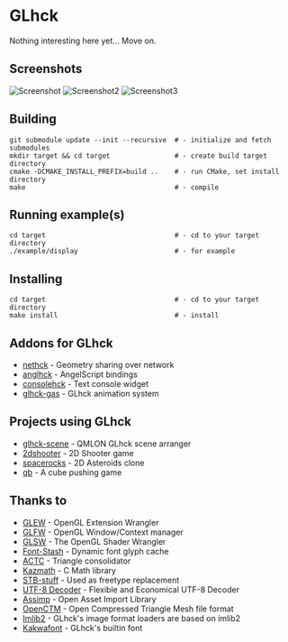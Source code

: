 # GLhck

Nothing interesting here yet...
Move on.

## Screenshots

![Screenshot](http://cloudef.eu/armpit/glhck-new-utf8-text.png)
![Screenshot2](http://cloudef.eu/armpit/glhck-openctm.png)
![Screenshot3](http://cloudef.eu/armpit/glhck-assimp.png)

## Building

    git submodule update --init --recursive  # - initialize and fetch submodules
    mkdir target && cd target                # - create build target directory
    cmake -DCMAKE_INSTALL_PREFIX=build ..    # - run CMake, set install directory
    make                                     # - compile

## Running example(s)

    cd target                                # - cd to your target directory
    ./example/display                        # - for example

## Installing

    cd target                                # - cd to your target directory
    make install                             # - install

## Addons for GLhck
* [nethck][] - Geometry sharing over network
* [anglhck][] - AngelScript bindings
* [consolehck][] - Text console widget
* [glhck-gas][] - GLhck animation system

## Projects using GLhck
* [glhck-scene][] - QMLON GLhck scene arranger
* [2dshooter][] - 2D Shooter game
* [spacerocks][] - 2D Asteroids clone
* [qb][] - A cube pushing game

## Thanks to
* [GLEW][] - OpenGL Extension Wrangler
* [GLFW][] - OpenGL Window/Context manager
* [GLSW][] - The OpenGL Shader Wrangler
* [Font-Stash][] - Dynamic font glyph cache
* [ACTC][] - Triangle consolidator
* [Kazmath][] - C Math library
* [STB-stuff][] - Used as freetype replacement
* [UTF-8 Decoder][] - Flexible and Economical UTF-8 Decoder
* [Assimp][] - Open Asset Import Library
* [OpenCTM][] - Open Compressed Triangle Mesh file format
* [Imlib2][] - GLhck's image format loaders are based on imlib2
* [Kakwafont][] - GLhck's builtin font

[nethck]: https://github.com/Cloudef/nethck
[anglhck]: https://github.com/bzar/anglhck
[consolehck]: https://github.com/bzar/consolehck
[glhck-gas]: https://github.com/bzar/glhck-gas

[glhck-scene]: https://github.com/bzar/glhck-scene
[2dshooter]: https://github.com/bzar/2dshooter
[spacerocks]: https://github.com/bzar/spacerocks
[qb]: https://github.com/bzar/qb

[GLEW]: http://glew.sourceforge.net/
[GLFW]: http://www.glfw.org/
[GLSW]: http://prideout.net/blog/?p=11
[ACTC]: http://www.plunk.org/~grantham/public/actc/
[Kazmath]: https://github.com/Kazade/kazmath
[Font-Stash]: http://digestingduck.blogspot.com/2009/08/font-stash.html
[STB-stuff]: http://nothings.org
[UTF-8 Decoder]: http://bjoern.hoehrmann.de/utf-8/decoder/dfa/
[Assimp]: http://assimp.sourceforge.net/
[OpenCTM]: http://openctm.sourceforge.net/
[Imlib2]: http://docs.enlightenment.org/api/imlib2/html/
[Kakwafont]: http://carpenti.iiens.net/kakwafont/
